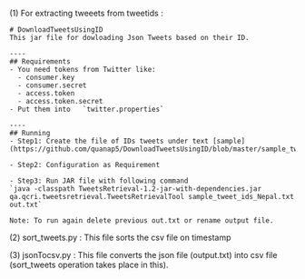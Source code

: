 (1) For extracting tweeets from tweetids :

	# DownloadTweetsUsingID
	This jar file for dowloading Json Tweets based on their ID.

	----
	## Requirements
	- You need tokens from Twitter like:
	  - consumer.key
	  - consumer.secret
	  - access.token
	  - access.token.secret
	- Put them into   `twitter.properties`

	----
	## Running
	- Step1: Create the file of IDs tweets under text [sample](https://github.com/quanap5/DownloadTweetsUsingID/blob/master/sample_tweet_ids_Nepal.txt)

	- Step2: Configuration as Requirement

	- Step3: Run JAR file with following command
	`java -classpath TweetsRetrieval-1.2-jar-with-dependencies.jar qa.qcri.tweetsretrieval.TweetsRetrievalTool sample_tweet_ids_Nepal.txt out.txt`

	Note: To run again delete previous out.txt or rename output file.

(2) sort_tweets.py : This file sorts the csv file on timestamp

(3) jsonTocsv.py : This file converts the json file (output.txt) into csv file (sort_tweets operation takes place in this).

